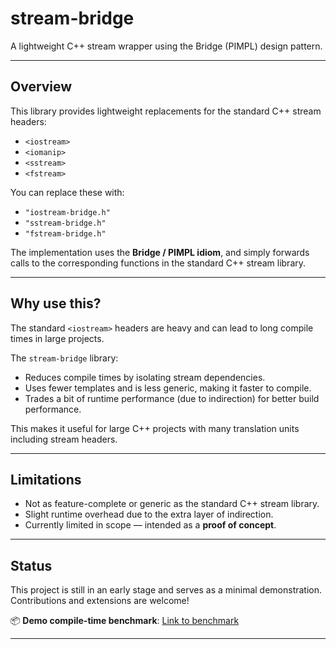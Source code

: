 # stream-bridge

A lightweight C++ stream wrapper using the Bridge (PIMPL) design pattern.

---

## Overview

This library provides lightweight replacements for the standard C++ stream headers:

- `<iostream>`
- `<iomanip>`
- `<sstream>`
- `<fstream>`

You can replace these with:

- `"iostream-bridge.h"`
- `"sstream-bridge.h"`
- `"fstream-bridge.h"`

The implementation uses the **Bridge / PIMPL idiom**, and simply forwards calls to the corresponding functions in the standard C++ stream library.

---

## Why use this?

The standard `<iostream>` headers are heavy and can lead to long compile times in large projects.

The `stream-bridge` library:

- Reduces compile times by isolating stream dependencies.
- Uses fewer templates and is less generic, making it faster to compile.
- Trades a bit of runtime performance (due to indirection) for better build performance.

This makes it useful for large C++ projects with many translation units including stream headers.

---

## Limitations

- Not as feature-complete or generic as the standard C++ stream library.
- Slight runtime overhead due to the extra layer of indirection.
- Currently limited in scope — intended as a **proof of concept**.

---

## Status

This project is still in an early stage and serves as a minimal demonstration. Contributions and extensions are welcome!

📦 **Demo compile-time benchmark**: [Link to benchmark](https://github.com/Markussp256/stream-bridge-benchmark)

---